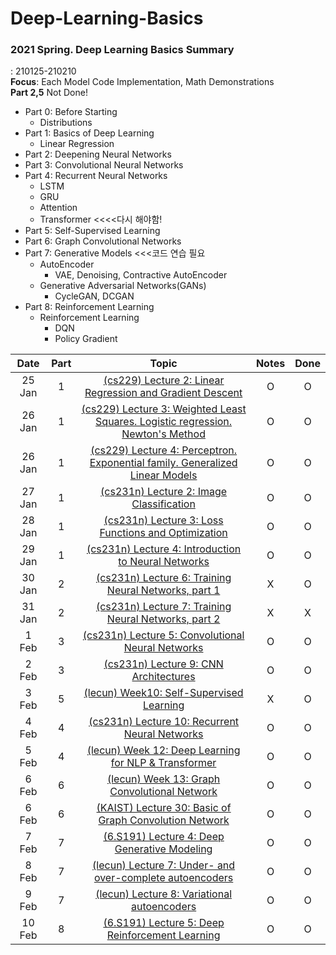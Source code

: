 # Deep-Learning-Basics

### 2021 Spring. Deep Learning Basics Summary

: 210125-210210  
**Focus**: Each Model Code Implementation, Math Demonstrations  
**Part 2,5** Not Done!

- Part 0: Before Starting
  - Distributions
- Part 1: Basics of Deep Learning
  - Linear Regression
- Part 2: Deepening Neural Networks
- Part 3: Convolutional Neural Networks
- Part 4: Recurrent Neural Networks
  - LSTM
  - GRU
  - Attention
  - Transformer <<<<다시 해야함!
- Part 5: Self-Supervised Learning
- Part 6: Graph Convolutional Networks
- Part 7: Generative Models <<<코드 연습 필요
  - AutoEncoder
    - VAE, Denoising, Contractive AutoEncoder
  - Generative Adversarial Networks(GANs)
    - CycleGAN, DCGAN
- Part 8: Reinforcement Learning
  - Reinforcement Learning
    - DQN
    - Policy Gradient

|  Date  | Part |                                             Topic                                             | Notes | Done |
| :----: | :--: | :-------------------------------------------------------------------------------------------: | :---: | :--: |
| 25 Jan |  1   |            [(cs229) Lecture 2: Linear Regression and Gradient Descent][cs229-lec2]            |   O   |  O   |
| 26 Jan |  1   | [(cs229) Lecture 3: Weighted Least Squares. Logistic regression. Newton's Method][cs229-lec3] |   O   |  O   |
| 26 Jan |  1   |  [(cs229) Lecture 4: Perceptron. Exponential family. Generalized Linear Models][cs229-lec4]   |   O   |  O   |
| 27 Jan |  1   |                    [(cs231n) Lecture 2: Image Classification][cs231n-lec2]                    |   O   |  O   |
| 28 Jan |  1   |              [(cs231n) Lecture 3: Loss Functions and Optimization][cs231n-lec3]               |   O   |  O   |
| 29 Jan |  1   |              [(cs231n) Lecture 4: Introduction to Neural Networks][cs231n-lec4]               |   O   |  O   |
| 30 Jan |  2   |              [(cs231n) Lecture 6: Training Neural Networks, part 1][cs231n-lec6]              |   X   |  O   |
| 31 Jan |  2   |              [(cs231n) Lecture 7: Training Neural Networks, part 2][cs231n-lec7]              |   X   |  X   |
| 1 Feb  |  3   |               [(cs231n) Lecture 5: Convolutional Neural Networks][cs231n-lec5]                |   O   |  O   |
| 2 Feb  |  3   |                     [(cs231n) Lecture 9: CNN Architectures][cs231n-lec9]                      |   O   |  O   |
| 3 Feb  |  5   |                     [(lecun) Week10: Self-Supervised Learning][lecun-ssl]                     |   X   |  O   |
| 4 Feb  |  4   |                [(cs231n) Lecture 10: Recurrent Neural Networks][cs231n-lec10]                 |   O   |  O   |
| 5 Feb  |  4   |               [(lecun) Week 12: Deep Learning for NLP & Transformer][lecun-nlp]               |   O   |  O   |
| 6 Feb  |  6   |                   [(lecun) Week 13: Graph Convolutional Network][lecun-gcn]                   |   O   |  O   |
| 6 Feb  |  6   |              [(KAIST) Lecture 30: Basic of Graph Convolution Network][kaist-gcn]              |   O   |  O   |
| 7 Feb  |  7   |                  [(6.S191) Lecture 4: Deep Generative Modeling][6s191-lec4]                   |   O   |  O   |
| 8 Feb  |  7   |            [(lecun) Lecture 7: Under- and over-complete autoencoders][lecun-lec7]             |   O   |  O   |
| 9 Feb  |  7   |                   [(lecun) Lecture 8: Variational autoencoders][lecun-lec8]                   |   O   |  O   |
| 10 Feb |  8   |                 [(6.S191) Lecture 5: Deep Reinforcement Learning][6s191-lec5]                 |   O   |  O   |

[cs229-lec2]: https://youtu.be/4b4MUYve_U8
[cs229-lec3]: https://youtu.be/het9HFqo1TQ
[cs229-lec4]: https://youtu.be/iZTeva0WSTQ
[cs231n-lec2]: https://youtu.be/OoUX-nOEjG0
[cs231n-lec3]: https://youtu.be/h7iBpEHGVNc
[cs231n-lec4]: https://youtu.be/d14TUNcbn1k
[cs231n-lec5]: https://youtu.be/bNb2fEVKeEo
[cs231n-lec6]: https://youtu.be/wEoyxE0GP2M
[cs231n-lec7]: https://youtu.be/_JB0AO7QxSA
[cs231n-lec9]: https://youtu.be/DAOcjicFr1Y
[cs231n-lec10]: https://youtu.be/6niqTuYFZLQ
[cs231n-lec13]: https://youtu.be/5WoItGTWV54
[lecun-ssl]: https://youtu.be/0KeR6i1_56g
[lecun-nlp]: https://youtu.be/6D4EWKJgNn0
[lecun-gcn]: https://youtu.be/Iiv9R6BjxHM
[lecun-lec7]: https://youtu.be/bggWQ14DD9M
[lecun-lec8]: https://youtu.be/7Rb4s9wNOmc
[cs231n-lec14]: https://youtu.be/lvoHnicueoE
[kaist-gcn]: https://youtu.be/YL1jGgcY78U
[6s191-lec4]: https://youtu.be/rZufA635dq4
[6s191-lec5]: https://youtu.be/nZfaHIxDD5w
